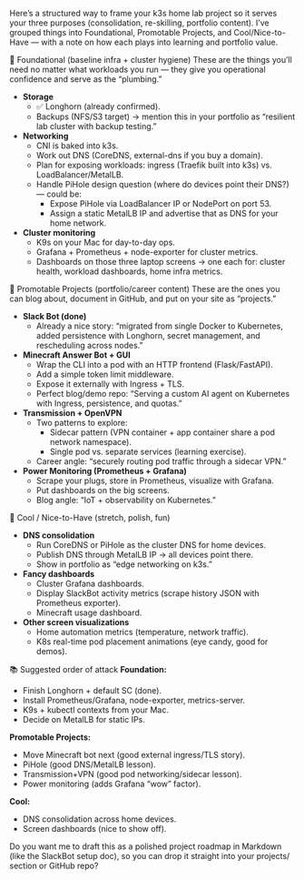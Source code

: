 Here’s a structured way to frame your k3s home lab project so it serves your three purposes (consolidation, re-skilling, portfolio content). I’ve grouped things into Foundational, Promotable Projects, and Cool/Nice-to-Have — with a note on how each plays into learning and portfolio value.

🧱 Foundational (baseline infra + cluster hygiene)
These are the things you’ll need no matter what workloads you run — they give you operational confidence and serve as the “plumbing.”

*   **Storage**
    *   ✅ Longhorn (already confirmed).
    *   Backups (NFS/S3 target) → mention this in your portfolio as “resilient lab cluster with backup testing.”
*   **Networking**
    *   CNI is baked into k3s.
    *   Work out DNS (CoreDNS, external-dns if you buy a domain).
    *   Plan for exposing workloads: ingress (Traefik built into k3s) vs. LoadBalancer/MetalLB.
    *   Handle PiHole design question (where do devices point their DNS?) — could be:
        *   Expose PiHole via LoadBalancer IP or NodePort on port 53.
        *   Assign a static MetalLB IP and advertise that as DNS for your home network.
*   **Cluster monitoring**
    *   K9s on your Mac for day-to-day ops.
    *   Grafana + Prometheus + node-exporter for cluster metrics.
    *   Dashboards on those three laptop screens → one each for: cluster health, workload dashboards, home infra metrics.

🚀 Promotable Projects (portfolio/career content)
These are the ones you can blog about, document in GitHub, and put on your site as “projects.”

*   **Slack Bot (done)**
    *   Already a nice story: “migrated from single Docker to Kubernetes, added persistence with Longhorn, secret management, and rescheduling across nodes.”
*   **Minecraft Answer Bot + GUI**
    *   Wrap the CLI into a pod with an HTTP frontend (Flask/FastAPI).
    *   Add a simple token limit middleware.
    *   Expose it externally with Ingress + TLS.
    *   Perfect blog/demo repo: “Serving a custom AI agent on Kubernetes with Ingress, persistence, and quotas.”
*   **Transmission + OpenVPN**
    *   Two patterns to explore:
        *   Sidecar pattern (VPN container + app container share a pod network namespace).
        *   Single pod vs. separate services (learning exercise).
    *   Career angle: “securely routing pod traffic through a sidecar VPN.”
*   **Power Monitoring (Prometheus + Grafana)**
    *   Scrape your plugs, store in Prometheus, visualize with Grafana.
    *   Put dashboards on the big screens.
    *   Blog angle: “IoT + observability on Kubernetes.”

🎨 Cool / Nice-to-Have (stretch, polish, fun)
*   **DNS consolidation**
    *   Run CoreDNS or PiHole as the cluster DNS for home devices.
    *   Publish DNS through MetalLB IP → all devices point there.
    *   Show in portfolio as “edge networking on k3s.”
*   **Fancy dashboards**
    *   Cluster Grafana dashboards.
    *   Display SlackBot activity metrics (scrape history JSON with Prometheus exporter).
    *   Minecraft usage dashboard.
*   **Other screen visualizations**
    *   Home automation metrics (temperature, network traffic).
    *   K8s real-time pod placement animations (eye candy, good for demos).

📚 Suggested order of attack
**Foundation:**
*   Finish Longhorn + default SC (done).
*   Install Prometheus/Grafana, node-exporter, metrics-server.
*   K9s + kubectl contexts from your Mac.
*   Decide on MetalLB for static IPs.

**Promotable Projects:**
*   Move Minecraft bot next (good external ingress/TLS story).
*   PiHole (good DNS/MetalLB lesson).
*   Transmission+VPN (good pod networking/sidecar lesson).
*   Power monitoring (adds Grafana “wow” factor).

**Cool:**
*   DNS consolidation across home devices.
*   Screen dashboards (nice to show off).

Do you want me to draft this as a polished project roadmap in Markdown (like the SlackBot setup doc), so you can drop it straight into your projects/ section or GitHub repo?